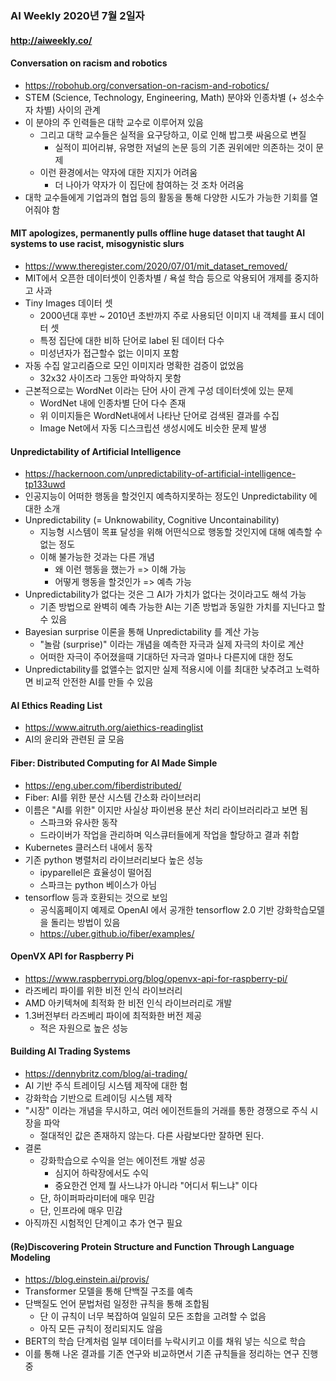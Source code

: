 ### AI Weekly 2020년 7월 2일자
#### http://aiweekly.co/


#### Conversation on racism and robotics
- https://robohub.org/conversation-on-racism-and-robotics/
- STEM (Science, Technology, Engineering, Math) 분야와 인종차별 (+ 성소수자 차별) 사이의 관계
- 이 분야의 주 인력들은 대학 교수로 이루어져 있음
  - 그리고 대학 교수들은 실적을 요구당하고, 이로 인해 밥그릇 싸움으로 변질
    - 실적이 피어리뷰, 유명한 저널의 논문 등의 기존 권위에만 의존하는 것이 문제
  - 이런 환경에서는 약자에 대한 지지가 어려움
    - 더 나아가 약자가 이 집단에 참여하는 것 조차 어려움
- 대학 교수들에게 기업과의 협업 등의 활동을 통해 다양한 시도가 가능한 기회를 열어줘야 함


#### MIT apologizes, permanently pulls offline huge dataset that taught AI systems to use racist, misogynistic slurs
- https://www.theregister.com/2020/07/01/mit_dataset_removed/
- MIT에서 오픈한 데이터셋이 인종차별 / 욕설 학습 등으로 악용되어 개제를 중지하고 사과
- Tiny Images 데이터 셋
  - 2000년대 후반 ~ 2010년 초반까지 주로 사용되던 이미지 내 객체를 표시 데이터 셋
  - 특정 집단에 대한 비하 단어로 label 된 데이터 다수
  - 미성년자가 접근할수 없는 이미지 포함
- 자동 수집 알고리즘으로 모인 이미지라 명확한 검증이 없었음
  - 32x32 사이즈라 그동안 파악하지 못함
- 근본적으로는 WordNet 이라는 단어 사이 관계 구성 데이터셋에 있는 문제
  - WordNet 내에 인종차별 단어 다수 존재
  - 위 이미지들은 WordNet내에서 나타난 단어로 검색된 결과를 수집
  - Image Net에서 자동 디스크립션 생성시에도 비슷한 문제 발생
  
  
#### Unpredictability of Artificial Intelligence
- https://hackernoon.com/unpredictability-of-artificial-intelligence-tp133uwd
- 인공지능이 어떠한 행동을 할것인지 예측하지못하는 정도인 Unpredictability 에 대한 소개
- Unpredictability (= Unknowability, Cognitive Uncontainability)
  - 지능형 시스템이 목표 달성을 위해 어떤식으로 행동할 것인지에 대해 예측할 수 없는 정도
  - 이해 불가능한 것과는 다른 개념
    - 왜 이런 행동을 했는가 => 이해 가능
    - 어떻게 행동을 할것인가 => 예측 가능
- Unpredictability가 없다는 것은 그 AI가 가치가 없다는 것이라고도 해석 가능
  - 기존 방법으로 완벽히 예측 가능한 AI는 기존 방법과 동일한 가치를 지닌다고 할 수 있음
- Bayesian surprise 이론을 통해 Unpredictability 를 계산 가능
  - "놀람 (surprise)" 이라는 개념을 예측한 자극과 실제 자극의 차이로 계산
  - 어떠한 자극이 주어졌을때 기대하던 자극과 얼마나 다른지에 대한 정도
- Unpredictability를 없앨수는 없지만 실제 적용시에 이를 최대한 낮추려고 노력하면 비교적 안전한 AI를 만들 수 있음



#### AI Ethics Reading List
- https://www.aitruth.org/aiethics-readinglist
- AI의 윤리와 관련된 글 모음


#### Fiber: Distributed Computing for AI Made Simple
- https://eng.uber.com/fiberdistributed/
- Fiber: AI를 위한 분산 시스템 간소화 라이브러리
- 이름은 "AI를 위한" 이지만 사실상 파이썬용 분산 처리 라이브러리라고 보면 됨
  - 스파크와 유사한 동작
  - 드라이버가 작업을 관리하며 익스큐터들에게 작업을 할당하고 결과 취합
- Kubernetes 클러스터 내에서 동작
- 기존 python 병렬처리 라이브러리보다 높은 성능
  - ipyparellel은 효율성이 떨어짐
  - 스파크는 python 베이스가 아님
- tensorflow 등과 호환되는 것으로 보임
  - 공식홈페이지 예제로 OpenAI 에서 공개한 tensorflow 2.0 기반 강화학습모델을 돌리는 방법이 있음
  - https://uber.github.io/fiber/examples/



#### OpenVX API for Raspberry Pi
- https://www.raspberrypi.org/blog/openvx-api-for-raspberry-pi/
- 라즈베리 파이를 위한 비전 인식 라이브러리
- AMD 아키텍쳐에 최적화 한 비전 인식 라이브러리로 개발
- 1.3버전부터 라즈베리 파이에 최적화한 버전 제공
  - 적은 자원으로 높은 성능


#### Building AI Trading Systems
- https://dennybritz.com/blog/ai-trading/
- AI 기반 주식 트레이딩 시스템 제작에 대한 험
- 강화학습 기반으로 트레이딩 시스템 제작
- "시장" 이라는 개념을 무시하고, 여러 에이전트들의 거래를 통한 경쟁으로 주식 시장을 파악
  - 절대적인 값은 존재하지 않는다. 다른 사람보다만 잘하면 된다.
- 결론
  - 강화학습으로 수익을 얻는 에이전트 개발 성공
    - 심지어 하락장에서도 수익
    - 중요한건 언제 뭘 사느냐가 아니라 "어디서 튀느냐" 이다
  - 단, 하이퍼파라미터에 매우 민감
  - 단, 인프라에 매우 민감
- 아직까진 시험적인 단계이고 추가 연구 필요


#### (Re)Discovering Protein Structure and Function Through Language Modeling
- https://blog.einstein.ai/provis/
- Transformer 모델을 통해 단백질 구조를 예측
- 단백질도 언어 문법처럼 일정한 규칙을 통해 조합됨
  - 단 이 규칙이 너무 복잡하여 일일히 모든 조합을 고려할 수 없음
  - 아직 모든 규칙이 정리되지도 않음
- BERT의 학습 단계처럼 일부 데이터를 누락시키고 이를 채워 넣는 식으로 학습
- 이를 통해 나온 결과를 기존 연구와 비교하면서 기존 규칙들을 정리하는 연구 진행중


